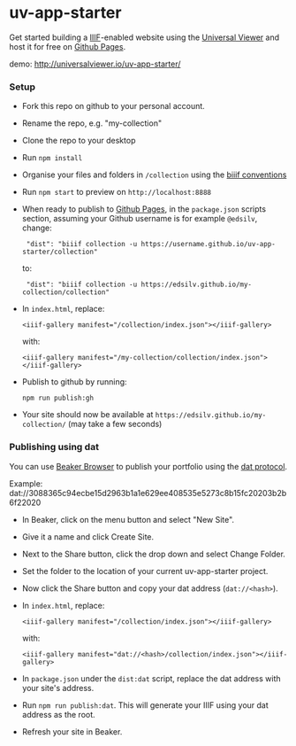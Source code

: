 # uv-app-starter

Get started building a [IIIF](http://iiif.io)-enabled website using the [Universal Viewer](http://universalviewer.io) and host it for free on [Github Pages](https://pages.github.com/).

demo: http://universalviewer.io/uv-app-starter/

### Setup

 - Fork this repo on github to your personal account.

 - Rename the repo, e.g. "my-collection"

 - Clone the repo to your desktop

 - Run `npm install`

 - Organise your files and folders in `/collection` using the [biiif conventions](https://github.com/edsilv/biiif/#examples)

 - Run `npm start` to preview on `http://localhost:8888`

 - When ready to publish to [Github Pages](https://pages.github.com/), in the `package.json` scripts section, assuming your Github username is for example `@edsilv`, change:

    ```
     "dist": "biiif collection -u https://username.github.io/uv-app-starter/collection"
    ```

    to:

    ```
     "dist": "biiif collection -u https://edsilv.github.io/my-collection/collection"
    ```

- In `index.html`, replace:

    ```
    <iiif-gallery manifest="/collection/index.json"></iiif-gallery>
    ```

    with: 

    ```
    <iiif-gallery manifest="/my-collection/collection/index.json"></iiif-gallery>
    ```

- Publish to github by running:

    `npm run publish:gh`

- Your site should now be available at `https://edsilv.github.io/my-collection/` (may take a few seconds)

### Publishing using dat

You can use [Beaker Browser](https://beakerbrowser.com/) to publish your portfolio using the [dat protocol](https://datproject.org/).

Example: dat://3088365c94ecbe15d2963b1a1e629ee408535e5273c8b15fc20203b2b6f22020

- In Beaker, click on the menu button and select "New Site".

- Give it a name and click Create Site.

- Next to the Share button, click the drop down and select Change Folder.

- Set the folder to the location of your current uv-app-starter project.

- Now click the Share button and copy your dat address (`dat://<hash>`).

- In `index.html`, replace:

    ```
    <iiif-gallery manifest="/collection/index.json"></iiif-gallery>
    ```

    with: 

    ```
    <iiif-gallery manifest="dat://<hash>/collection/index.json"></iiif-gallery>
    ```

- In `package.json` under the `dist:dat` script, replace the dat address with your site's address.

- Run `npm run publish:dat`. This will generate your IIIF using your dat address as the root.

- Refresh your site in Beaker. 
